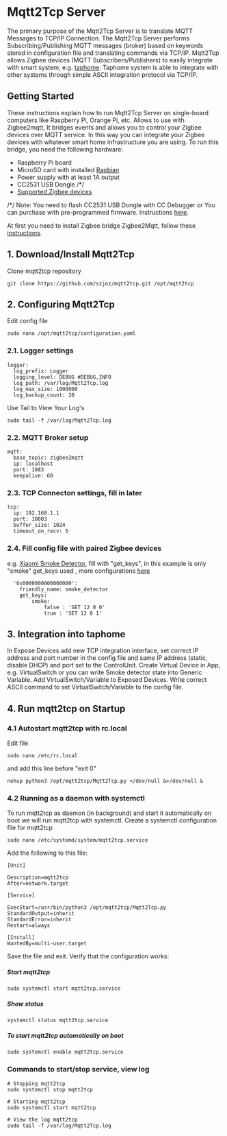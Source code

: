 # Mqtt2Tcp Server

The primary purpose of the Mqtt2Tcp Server is to translate MQTT Messages to TCP/IP Connection. The Mqtt2Tcp Server performs Subscribing/Publishing MQTT messages (broker) based on keywords stored in configuration file and translating commands via TCP/IP. Mqtt2Tcp allows Zigbee devices (MQTT Subscribers/Publishers) to easily integrate with smart system, e.g. [taphome][tap-url]. Taphome system is able to integrate with other systems through simple ASCII integration protocol via TCP/IP. 

## Getting Started

These instructions explain how to run Mqtt2Tcp Server on single-board computers like Raspberry Pi, Orange Pi, etc. Allows to use with Zigbee2mqtt, It bridges events and allows you to control your Zigbee devices over MQTT service. In this way you can integrate your Zigbee devices with whatever smart home infrastructure you are using.
To run this bridge, you need the following hardware:
* Raspberry Pi board
* MicroSD card with installed [Rapbian][raspi-url]
* Power supply with at least 1A output
* CC2531 USB Dongle /*/
* [Supported Zigbee devices][devices-url]

/*/ Note: You need to flash CC2531 USB Dongle with CC Debugger or You can purchase with pre-programmed firmware. Instructions [here][cc-debugger-url].


At first you need to install Zigbee bridge Zigbee2Mqtt, follow these [instructions][instructions-url].

## 1. Download/Install Mqtt2Tcp

Clone mqtt2tcp repository
```
git clone https://github.com/szjoz/mqtt2tcp.git /opt/mqtt2tcp
```

## 2. Configuring Mqtt2Tcp

Edit config file

```
sudo nano /opt/mqtt2tcp/configuration.yaml
```

### 2.1. Logger settings

```
logger:
  log_prefix: Logger
  logging_level: DEBUG #DEBUG,INFO
  log_path: /var/log/Mqtt2Tcp.log
  log_max_size: 1000000
  log_backup_count: 20
```

Use Tail to View Your Log's

```
sudo tail -f /var/log/Mqtt2Tcp.log
```

### 2.2. MQTT Broker setup

```
mqtt:
  base_topic: zigbee2mqtt
  ip: localhost
  port: 1883
  keepalive: 60
```

### 2.3. TCP Connecton settings, fill in later

```
tcp:
  ip: 192.168.1.1
  port: 10003
  buffer_size: 1024
  timeout_on_recv: 5
```

### 2.4. Fill config file with paired Zigbee devices
e.g. [Xiaomi Smoke Detector][smoke-url], fill with "get_keys", in this example is only "smoke" get_keys used , more configurations [here][smoke-mqtt-url]

```
  '0x0000000000000000':
    friendly_name: smoke_detector
    get_keys:
        smoke:
            false : 'SET 12 0 0'
            true : 'SET 12 0 1' 
```

## 3. Integration into taphome
In Expose Devices add new TCP integration interface, set correct IP address and port number in the config file and same IP address (static, disable DHCP) and port set to the ControlUnit.
Create Virtual Device in App, e.g. VirtualSwitch or you can write Smoke detector state into Generic Variable. Add VirtualSwitch/Variable to Exposed Devices. Write correct ASCII command to set VirtualSwitch/Variable to the config file.


## 4. Run mqtt2tcp on Startup
### 4.1 Autostart mqtt2tcp with rc.local 
Edit file
```
sudo nano /etc/rc.local
```
and add this line before "exit 0"
```
nohup python3 /opt/mqtt2tcp/Mqtt2Tcp.py </dev/null &>/dev/null &
```

### 4.2 Running as a daemon with systemctl
To run mqtt2tcp as daemon (in background) and start it automatically on boot we will run mqtt2tcp with systemctl. Create a systemctl configuration file for mqtt2tcp

```
sudo nano /etc/systemd/system/mqtt2tcp.service
```

Add the following to this file:

```
[Unit]

Description=mqtt2tcp
After=network.target

[Service]

ExecStart=/usr/bin/python3 /opt/mqtt2tcp/Mqtt2Tcp.py
StandardOutput=inherit
StandardError=inherit
Restart=always

[Install]
WantedBy=multi-user.target
```

Save the file and exit.
Verify that the configuration works:
##### Start mqtt2tcp
```
sudo systemctl start mqtt2tcp.service
```
##### Show status
```
systemctl status mqtt2tcp.service
```
##### To start mqtt2tcp automatically on boot
```
sudo systemctl enable mqtt2tcp.service
```


### Commands to start/stop service, view log
```
# Stopping mqtt2tcp
sudo systemctl stop mqtt2tcp

# Starting mqtt2tcp
sudo systemctl start mqtt2tcp

# View the log mqtt2tcp
sudo tail -f /var/log/Mqtt2Tcp.log
```

[raspi-url]: <https://www.raspberrypi.org/downloads/>
[cc-debugger-url]: <https://www.zigbee2mqtt.io/getting_started/flashing_the_cc2531.html>
[devices-url]: <https://www.zigbee2mqtt.io/information/supported_devices.html>
[instructions-url]: <https://www.zigbee2mqtt.io/getting_started/running_zigbee2mqtt.html>
[tap-url]: <https://taphome.com/en/support/171606078?e=t>
[smoke-url]: <https://xiaomi-mi.com/sockets-and-sensors/xiaomi-mijia-honeywell-smoke-detector-white/>
[smoke-mqtt-url]: <https://www.zigbee2mqtt.io/devices/JTYJ-GD-01LM_BW.html>

